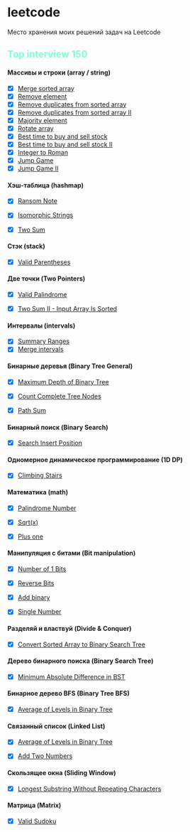 # leetcode
Место хранения моих решений задач на Leetcode


## <aquamarine>Top interview 150<aquamarine>

#### **Массивы и строки (array / string)**

- [x] [Merge sorted array](arrayAndString/merge.go)
- [x] [Remove element](arrayAndString/removeElement.go)
- [x] [Remove duplicates from sorted array](arrayAndString/removeDuplicates.go)
- [x] [Remove duplicates from sorted array II](arrayAndString/removeDuplicatesII.go)
- [x] [Majority element](arrayAndString/majorityElement.go)
- [x] [Rotate array](arrayAndString/rotate.go)
- [x] [Best time to buy and sell stock](arrayAndString/maxProfit.go)
- [x] [Best time to buy and sell stock II](arrayAndString/maxProfitII.go)
- [x] [Integer to Roman](arrayAndString/intToRoman.go)
- [x] [Jump Game](arrayAndString/canJump.go)
- [x] [Jump Game II](arrayAndString/jump.go)

#### **Хэш-таблица (hashmap)**
- [x] [Ransom Note](hashmap/canConstruct.go)
- [x] [Isomorphic Strings](hashmap/isIsomorphic.go)
- [x] [Two Sum](hashmap/twoSum.go)


#### **Стэк (stack)**
- [x] [Valid Parentheses](stack/isValid.go)


#### **Две точки (Two Pointers)**
- [x] [Valid Palindrome](twoPointers/isPalindrome.go)
- [x] [Two Sum II - Input Array Is Sorted](twoPointers/twoSum.go)




#### **Интервалы (intervals)**
- [x] [Summary Ranges](intervals/summaryRanges.go)
- [x] [Merge intervals](intervals/merge.go)

#### **Бинарные деревья (Binary Tree General)**
- [x] [Maximum Depth of Binary Tree](binaryTreeGeneral/maxDepth.go)
- [x] [Count Complete Tree Nodes](binaryTreeGeneral/countNodes.go)
- [x] [Path Sum](binaryTreeGeneral/hasPathSum.go)


#### **Бинарный поиск (Binary Search)**
- [x] [Search Insert Position](binarySearch/searchInsert.go)


#### **Одномерное динамическое программирование (1D DP)**
- [x] [Climbing Stairs](dp1d/climbStairs.go)


#### **Математика (math)**
- [x] [Palindrome Number](math/isPalindrome.go)
- [x] [Sqrt(x)](math/mySqrt.go)
- [x] [Plus one](math/plusOne.go)


#### **Манипуляция с битами (Bit manipulation)**
- [x] [Number of 1 Bits](bitManipulation/hammingWeight.go)
- [x] [Reverse Bits](bitManipulation/reverseBits.go)
- [x] [Add binary](bitManipulation/addBinary.go)
- [x] [Single Number](bitManipulation/singleNumber.go)


#### **Разделяй и властвуй (Divide & Conquer)**
- [x] [Convert Sorted Array to Binary Search Tree](math/isPalindrome.go)

#### **Дерево бинарного поиска (Binary Search Tree)**
- [x] [Minimum Absolute Difference in BST](binarySearchTree/getMinimumDifference.go)


#### **Бинарное дерево BFS (Binary Tree BFS)**
- [x] [Average of Levels in Binary Tree](binaryTreeBFS/averageOfLevels.go)


#### **Связанный список (Linked List)**
- [x] [Average of Levels in Binary Tree](linkedList/hasCycle.go)
- [x] [Add Two Numbers](linkedList/addTwoNumbers.go)


#### **Скользящее окна (Sliding Window)**
- [x] [Longest Substring Without Repeating Characters](slidingWindow/lengthOfLongestSubstring.go)


#### **Матрица (Matrix)**
- [x] [Valid Sudoku](matrix/isValidSudoku.go)



<style>
    red { color: red }
    yellow { color: yellow }
    aqua {color: aqua}
    aquamarine {color: aquamarine}
</style>